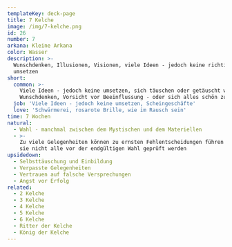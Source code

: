 ```yaml
---
templateKey: deck-page
title: 7 Kelche
image: /img/7-kelche.png
id: 26
number: 7
arkana: Kleine Arkana
color: Wasser
description: >-
  Wunschdenken, Illusionen, Visionen, viele Ideen - jedoch keine richtig
  umsetzen
short:
  common: >-
    Viele Ideen - jedoch keine umsetzen, sich täuschen oder getäuscht werden,
    Wunschdenken, Vorsicht vor Beeinflussung - oder sich alles schön zu reden
  job: 'Viele Ideen - jedoch keine umsetzen, Scheingeschäfte'
  love: 'Schwärmerei, rosarote Brille, wie im Rausch sein'
time: 7 Wochen
natural:
  - Wahl - manchmal zwischen dem Mystischen und dem Materiellen
  - >-
    Zu viele Gelegenheiten können zu ernsten Fehlentscheidungen führen - wenn
    sie nicht alle vor der endgültigen Wahl geprüft werden
upsidedown:
  - Selbsttäuschung und Einbildung
  - Verpasste Gelegenheiten
  - Vertrauen auf falsche Versprechungen
  - Angst vor Erfolg
related:
  - 2 Kelche
  - 3 Kelche
  - 4 Kelche
  - 5 Kelche
  - 6 Kelche
  - Ritter der Kelche
  - König der Kelche
---
```


